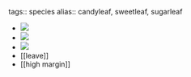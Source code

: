 tags:: species
alias:: candyleaf, sweetleaf, sugarleaf

- ![](https://peach-geographical-bat-397.mypinata.cloud/ipfs/QmQGcriyHtQgVbRPXEH9WUHTigDSzAZnt9hXDPWsL2nYzz)
- ![](https://peach-geographical-bat-397.mypinata.cloud/ipfs/QmRqAsRWhXknMyJ2qV3R7hBSHpxVVbX3BtFvPmmXC6sBCp)
- ![](https://peach-geographical-bat-397.mypinata.cloud/ipfs/QmNuEm2SU6PSoejUGvaY8wePLJHXGq4WwWYhS9ENobkXkp)
- [[leave]]
- [[high margin]]